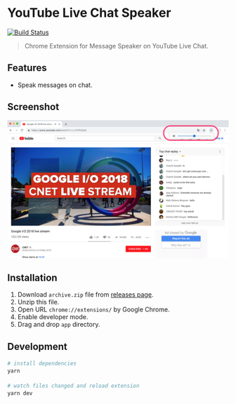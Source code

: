 # YouTube Live Chat Speaker
[![Build Status](https://travis-ci.com/fiahfy/youtube-live-chat-speaker.svg?branch=master)](https://travis-ci.com/fiahfy/youtube-live-chat-speaker)

> Chrome Extension for Message Speaker on YouTube Live Chat.


## Features
* Speak messages on chat.


## Screenshot
![screenshot](./build/screenshots/screenshot.png?raw=true)


## Installation
1. Download `archive.zip` file from [releases page](https://github.com/fiahfy/youtube-live-chat-speaker/releases).
2. Unzip this file.
3. Open URL `chrome://extensions/` by Google Chrome.
4. Enable developer mode.
5. Drag and drop `app` directory.


## Development
``` bash
# install dependencies
yarn

# watch files changed and reload extension
yarn dev
```
